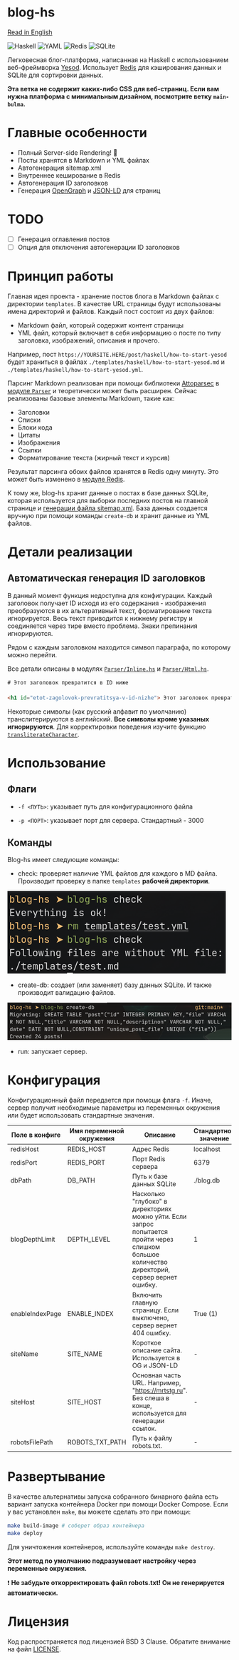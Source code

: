 # blog-hs

[Read in English](./README.md)

![Haskell](https://img.shields.io/badge/Haskell-5e5086?style=for-the-badge&logo=haskell&logoColor=white)
![YAML](https://img.shields.io/badge/yaml-%23ffffff.svg?style=for-the-badge&logo=yaml&logoColor=151515)
![Redis](https://img.shields.io/badge/redis-%23DD0031.svg?style=for-the-badge&logo=redis&logoColor=white)
![SQLite](https://img.shields.io/badge/sqlite-%2307405e.svg?style=for-the-badge&logo=sqlite&logoColor=white)

Легковесная блог-платформа, написанная на Haskell с использованием веб-фреймворка [Yesod](https://www.yesodweb.com/).
Использует [Redis](https://redis.io/) для кэширования данных и SQLite для сортировки данных.

**Эта ветка не содержит каких-либо CSS для веб-страниц. Если вам нужна платформа с минимальным дизайном, посмотрите ветку `main-bulma`.**

# Главные особенности

- Полный Server-side Rendering! :rocket:
- Посты хранятся в Markdown и YML файлах
- Автогенерация sitemap.xml
- Внутреннее кеширование в Redis
- Автогенерация ID заголовков
- Генерация [OpenGraph](https://ogp.me) и [JSON-LD](https://json-ld.org/) для страниц

# TODO

- [ ] Генерация оглавления постов
- [ ] Опция для отключения автогенерации ID заголовков

# Принцип работы

Главная идея проекта - хранение постов блога в Markdown файлах с директории `templates`. 
В качестве URL страницы будут использованы имена директорий и файлов. Каждый пост состоит из двух файлов:
- Markdown файл, который содержит контент страницы
- YML файл, который включает в себя информацию о посте по типу заголовка, изображений, описания и прочего.

Например, пост `https://YOURSITE.HERE/post/haskell/how-to-start-yesod` будет храниться в файлах 
`./templates/haskell/how-to-start-yesod.md` и `./templates/haskell/how-to-start-yesod.yml`.

Парсинг Markdown реализован при помощи библиотеки [Attoparsec](https://hackage.haskell.org/package/attoparsec) 
в [модуле `Parser`](src/Parser/) и теоретически может быть расширен. Сейчас реализованы базовые элементы Markdown, такие как:
- Заголовки
- Списки
- Блоки кода
- Цитаты
- Изображения
- Ссылки
- Форматирование текста (жирный текст и курсив)

Результат парсинга обоих файлов хранятся в Redis одну минуту. Это может быть изменено в [модуле Redis](src/App/Redis.hs).

К тому же, blog-hs хранит данные о постах в базе данных SQLite, которая используется для выборки последних постов на главной
странице и [генерации файла sitemap.xml](src/Handlers/Sitemap.sh). База данных создается вручную при помощи команды `create-db` и
хранит данные из YML файлов.

# Детали реализации

## Автоматическая генерация ID заголовков

В данный момент функция недоступна для конфигурации. Каждый заголовок получает ID исходя из его содержания - изображения преобразуются
в их альтеративный текст, форматирование текста игнорируется. Весь текст приводится к нижнему регистру и соединяется через тире вместо
проблема. Знаки препинания игнорируются.

Рядом с каждым заголовком находится символ параграфа, по которому можно перейти.

Все детали описаны в модулях [`Parser/Inline.hs`](src/Parser/Inline.hs) и [`Parser/Html.hs`](src/Parser/Html.hs).

```html
# Этот заголовок превратится в ID ниже

<h1 id="etot-zagolovok-prevratitsya-v-id-nizhe"> Этот заголовок превратится в ID ниже </h1>
```

Некоторые символы (как русский алфавит по умолчанию) транслитерируются в английский. **Все символы
кроме указаных игнорируются**. Для корректировки поведения изучите функцию [`transliterateCharacter`](src/Parser/Utils.hs).

# Использование

## Флаги

- `-f <ПУТЬ>`: указывает путь для конфигурационного файла

- `-p <ПОРТ>`: указывает порт для сервера. Стандартный - 3000

## Команды

Blog-hs имеет следующие команды:

- check: проверяет наличие YML файлов для каждого в MD файла. Производит проверку в папке `templates` **рабочей директории**.

![image](photos/check1.png)

- create-db: создает (или заменяет) базу данных SQLite. И также производит валидацию файлов.

![image](photos/createdb1.png)

- run: запускает сервер.

# Конфигурация

Конфигурационный файл передается при помощи флага `-f`. Иначе, сервер получит необходимые параметры из переменных окружения
или будет использовать стандартные значения.

| Поле в конфиге | Имя переменной окружения | Описание | Стандартное значение |
|----------------------|---------------------------|-------|---------------|
| redisHost | REDIS_HOST | Адрес Redis | localhost |
| redisPort | REDIS_PORT | Порт Redis сервера | 6379 |
| dbPath | DB_PATH | Путь к базе данных SQLite | ./blog.db |
| blogDepthLimit | DEPTH_LEVEL | Насколько "глубоко" в директориях можно уйти. Если запрос попытается пройти через слишком большое количество директорий, сервер вернет ошибку. | 1 |
| enableIndexPage | ENABLE_INDEX | Включить главную страницу. Если выключено, сервер вернет 404 ошибку. | True (1) |
| siteName | SITE_NAME | Короткое описание сайта. Используется в OG и JSON-LD | - |
| siteHost | SITE_HOST | Основная часть URL. Например, "https://mrtstg.ru". Без слеша в конце, используется для генерации ссылок. | - |
| robotsFilePath | ROBOTS_TXT_PATH | Путь к файлу robots.txt. | - |

# Развертывание

В качестве альтернативы запуска собранного бинарного файла есть вариант запуска контейнера Docker при помощи Docker Compose.
Если у вас установлен `make`, вы можете сделать это при помощи:

```bash
make build-image # соберет образ контейнера
make deploy
```

Для уничтожения контейнеров, используйте команды `make destroy`.

**Этот метод по умолчанию подразумевает настройку через переменные окружения.**

:exclamation: **Не забудьте откорректировать файл robots.txt! Он не генерируется автоматически.**

# Лицензия

Код распространяется под лицензией BSD 3 Clause. Обратите внимание на файл [LICENSE](./LICENSE).
